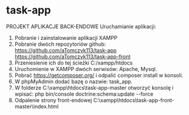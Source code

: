 # task-app
PROJEKT APLIKACJE BACK-ENDOWE
Uruchamianie aplikacji:
1.	Pobranie i zainstalowanie aplikacji XAMPP
2.	Pobranie dwóch repozytoriów github:
 https://github.com/aTomczyk113/task-app
https://github.com/aTomczyk113/task-app-front
3.	Przeniesienie ich do tej ścieżki C:/xampp/htdocs
4.	Uruchomienie w XAMPP dwóch serwisów:
Apache,
Mysql.
5.	Pobrać https://getcomposer.org/ i odpalić composer install w konsoli.
6.	W phpMyAdmin dodać bazę o nazwie: task_app.
7.	W folderze C:\xampp\htdocs\task-app-master otworzyć konsolę i wpisać: php bin/console doctrine:schema:update --force
8.	Odpalenie strony front-endowej C:\xampp\htdocs\task-app-front-master\index.html
